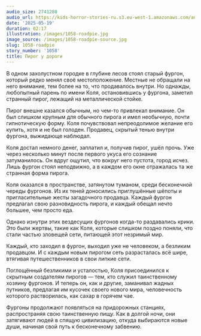 ```yaml
---
audio_size: 2741280
audio_url: https://kids-horror-stories-ru.s3.eu-west-1.amazonaws.com/audio/1058-roadpie.mp3
date: '2025-05-19'
duration: 02:17
illustration: /images/1058-roadpie.jpg
image_source: /images/1058-roadpie-source.jpg
slug: 1058-roadpie
story_number: '1058'
title: Пирог у дороги
---
```


В одном захолустном городке в глубине лесов стоял старый фургон, который редко менял своё местоположение. Местные не обращали на него внимание, тем более на то, что продавалось внутри. Но однажды, любопытный парень по имени Коля, остановившись у фургона, заметил странный пирог, лежащий на металлической стойке.

Пирог внешне казался обычным, но чем-то привлекал внимание. Он был слишком крупным для обычного пирога и имел необычную, почти гипнотическую форму. Коля почувствовал непреодолимое желание его купить, хотя и не был голоден. Продавец, скрытый тенью внутри фургона, выжидающе наблюдал.

Коля достал немного денег, заплатил и, получив пирог, ушёл прочь. Уже через несколько минут после первого укуса его сознание затуманилось. Он вдруг ощутил, что вокруг него пустота, город исчез. Лишь фургон стоял неподвижно, а в каждом его окне отражалась та же странная форма пирога.

Коля оказался в пространстве, затянутом туманом, среди бесконечной череды фургонов. Из их теней доносились приглушённые шёпоты и пригласительные жесты загадочного продавца. Каждый фургон предлагал свою разновидность пирога, и каждый обещал нечто большее, чем просто еда.

Однако изнутри этих вездесущих фургонов когда-то раздавались крики. Это были жертвы, такие как Коля, которые слишком поздно поняли, что стали частью зловещей сети, питающей этот незримый мир.

Каждый, кто заходил в фургон, выходил уже не человеком, а безликим продавцом. И с каждым новым пирогом сеть разрасталась всё шире, втягивая путешественников в свои липкие сети.

Поглощённый безликими и усталостью, Коля присоединился к скрытным создателям пирогов — тем, кто служил таинственному хозяину фургонов. И теперь он, как и другие, заманивал жадных путников, предлагая им кусочек своего нового мира, человечность которого растворилась, как сахар в горячем чае.

Фургоны продолжают появляться на придорожных станциях, распространяя свою таинственную пищу. Как в долгой ночи, они затягивают людей в спящую цивилизацию, откуда выбираются новые души, начиная свой путь к бесконечному забвению.